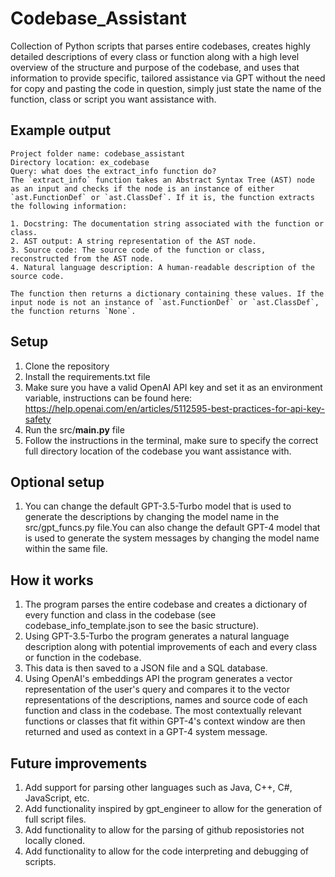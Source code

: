 # Codebase_Assistant
Collection of Python scripts that parses entire codebases, creates highly detailed descriptions of every class or function along with a high level overview of the structure and purpose of the codebase, and uses that information to provide specific, tailored assistance via GPT without the need for copy and pasting the code in question, simply just state the name of the function, class or script you want assistance with.

## Example output
```
Project folder name: codebase_assistant
Directory location: ex_codebase
Query: what does the extract_info function do?
The `extract_info` function takes an Abstract Syntax Tree (AST) node as an input and checks if the node is an instance of either `ast.FunctionDef` or `ast.ClassDef`. If it is, the function extracts the following information:

1. Docstring: The documentation string associated with the function or class.
2. AST output: A string representation of the AST node.
3. Source code: The source code of the function or class, reconstructed from the AST node.
4. Natural language description: A human-readable description of the source code.

The function then returns a dictionary containing these values. If the input node is not an instance of `ast.FunctionDef` or `ast.ClassDef`, the function returns `None`.
```

## Setup
1. Clone the repository
2. Install the requirements.txt file
3. Make sure you have a valid OpenAI API key and set it as an environment variable, instructions can be found here: https://help.openai.com/en/articles/5112595-best-practices-for-api-key-safety
4. Run the src/__main.py__ file
5. Follow the instructions in the terminal, make sure to specify the correct full directory location of the codebase you want assistance with.

## Optional setup
1. You can change the default GPT-3.5-Turbo model that is used to generate the descriptions by changing the model name in the src/gpt_funcs.py file.You can also change the default GPT-4 model that is used to generate the system messages by changing the model name within the same file.

## How it works
1. The program parses the entire codebase and creates a dictionary of every function and class in the codebase (see codebase_info_template.json to see the basic structure).
2. Using GPT-3.5-Turbo the program generates a natural language description along with potential improvements of each and every class or function in the codebase.
3. This data is then saved to a JSON file and a SQL database.
4. Using OpenAI's embeddings API the program generates a vector representation of the user's query and compares it to the vector representations of the descriptions, names and source code of each function and class in the codebase. The most contextually relevant functions or classes that fit within GPT-4's context window are then returned and used as context in a GPT-4 system message.

## Future improvements
1. Add support for parsing other languages such as Java, C++, C#, JavaScript, etc.
2. Add functionality inspired by gpt_engineer to allow for the generation of full script files.
3. Add functionality to allow for the parsing of github reposistories not locally cloned.
4. Add functionality to allow for the code interpreting and debugging of scripts.



